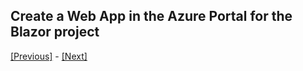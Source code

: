 ## Create a Web App in the Azure Portal for the Blazor project


[[Previous]](tutorial/../7.deployment-succeeded-web-app-not-working-fix-the-issues.md) - [[Next]](tutorial/../9.add-an-extra-stage-in-the-release-pipeline-for-the-blazor-project.md)
